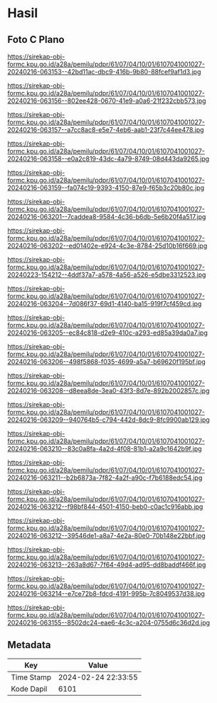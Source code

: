 # Hasil

## Foto C Plano

https://sirekap-obj-formc.kpu.go.id/a28a/pemilu/pdpr/61/07/04/10/01/6107041001027-20240216-063153--42bd11ac-dbc9-416b-9b80-88fcef9af1d3.jpg

https://sirekap-obj-formc.kpu.go.id/a28a/pemilu/pdpr/61/07/04/10/01/6107041001027-20240216-063156--802ee428-0670-41e9-a0a6-21f232cbb573.jpg

https://sirekap-obj-formc.kpu.go.id/a28a/pemilu/pdpr/61/07/04/10/01/6107041001027-20240216-063157--a7cc8ac8-e5e7-4eb6-aab1-23f7c44ee478.jpg

https://sirekap-obj-formc.kpu.go.id/a28a/pemilu/pdpr/61/07/04/10/01/6107041001027-20240216-063158--e0a2c819-43dc-4a79-8749-08d443da9265.jpg

https://sirekap-obj-formc.kpu.go.id/a28a/pemilu/pdpr/61/07/04/10/01/6107041001027-20240216-063159--fa074c19-9393-4150-87e9-f65b3c20b80c.jpg

https://sirekap-obj-formc.kpu.go.id/a28a/pemilu/pdpr/61/07/04/10/01/6107041001027-20240216-063201--7caddea8-9584-4c36-b6db-5e6b20f4a517.jpg

https://sirekap-obj-formc.kpu.go.id/a28a/pemilu/pdpr/61/07/04/10/01/6107041001027-20240216-063202--ed01402e-e924-4c3e-8784-25d10b16f669.jpg

https://sirekap-obj-formc.kpu.go.id/a28a/pemilu/pdpr/61/07/04/10/01/6107041001027-20240223-154212--4ddf37a7-a578-4a56-a526-e5dbe3312523.jpg

https://sirekap-obj-formc.kpu.go.id/a28a/pemilu/pdpr/61/07/04/10/01/6107041001027-20240216-063204--7d086f37-69d1-4140-ba15-919f7cf459cd.jpg

https://sirekap-obj-formc.kpu.go.id/a28a/pemilu/pdpr/61/07/04/10/01/6107041001027-20240216-063205--ec84c818-d2e9-410c-a293-ed85a39da0a7.jpg

https://sirekap-obj-formc.kpu.go.id/a28a/pemilu/pdpr/61/07/04/10/01/6107041001027-20240216-063206--498f5868-f035-4699-a5a7-b69620f195bf.jpg

https://sirekap-obj-formc.kpu.go.id/a28a/pemilu/pdpr/61/07/04/10/01/6107041001027-20240216-063208--d8eea8de-3ea0-43f3-8d7e-892b2002857c.jpg

https://sirekap-obj-formc.kpu.go.id/a28a/pemilu/pdpr/61/07/04/10/01/6107041001027-20240216-063209--940764b5-c794-442d-8dc9-8fc9900ab129.jpg

https://sirekap-obj-formc.kpu.go.id/a28a/pemilu/pdpr/61/07/04/10/01/6107041001027-20240216-063210--83c0a8fa-4a2d-4f08-81b1-a2a9c1642b9f.jpg

https://sirekap-obj-formc.kpu.go.id/a28a/pemilu/pdpr/61/07/04/10/01/6107041001027-20240216-063211--b2b6873a-7f82-4a2f-a90c-f7b6188edc54.jpg

https://sirekap-obj-formc.kpu.go.id/a28a/pemilu/pdpr/61/07/04/10/01/6107041001027-20240216-063212--f98bf844-4501-4150-beb0-c0ac1c916abb.jpg

https://sirekap-obj-formc.kpu.go.id/a28a/pemilu/pdpr/61/07/04/10/01/6107041001027-20240216-063212--39546de1-a8a7-4e2a-80e0-70b148e22bbf.jpg

https://sirekap-obj-formc.kpu.go.id/a28a/pemilu/pdpr/61/07/04/10/01/6107041001027-20240216-063213--263a8d67-7f64-49d4-ad95-dd8baddf466f.jpg

https://sirekap-obj-formc.kpu.go.id/a28a/pemilu/pdpr/61/07/04/10/01/6107041001027-20240216-063214--e7ce72b8-fdcd-4191-995b-7c8049537d38.jpg

https://sirekap-obj-formc.kpu.go.id/a28a/pemilu/pdpr/61/07/04/10/01/6107041001027-20240216-063155--8502dc24-eae6-4c3c-a204-0755d6c36d2d.jpg


## Metadata

| Key        | Value               |
| ---------- | ------------------- |
| Time Stamp | 2024-02-24 22:33:55 |
| Kode Dapil | 6101                |



